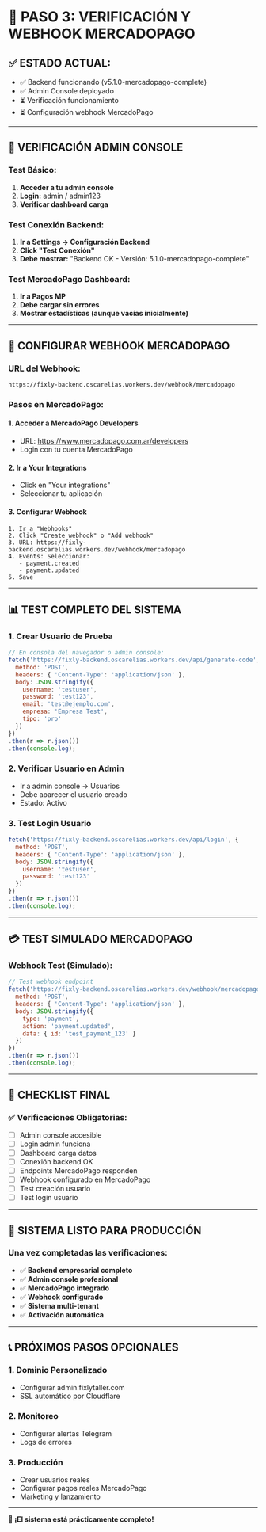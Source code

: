 # 🎯 PASO 3: VERIFICACIÓN Y WEBHOOK MERCADOPAGO

## ✅ **ESTADO ACTUAL:**
- ✅ Backend funcionando (v5.1.0-mercadopago-complete)
- ✅ Admin Console deployado
- ⏳ Verificación funcionamiento
- ⏳ Configuración webhook MercadoPago

---

## 🧪 **VERIFICACIÓN ADMIN CONSOLE**

### **Test Básico:**
1. **Acceder a tu admin console**
2. **Login:** admin / admin123
3. **Verificar dashboard carga**

### **Test Conexión Backend:**
1. **Ir a Settings → Configuración Backend**
2. **Click "Test Conexión"**
3. **Debe mostrar:** "Backend OK - Versión: 5.1.0-mercadopago-complete"

### **Test MercadoPago Dashboard:**
1. **Ir a Pagos MP**
2. **Debe cargar sin errores**
3. **Mostrar estadísticas (aunque vacías inicialmente)**

---

## 🔄 **CONFIGURAR WEBHOOK MERCADOPAGO**

### **URL del Webhook:**
```
https://fixly-backend.oscarelias.workers.dev/webhook/mercadopago
```

### **Pasos en MercadoPago:**

#### **1. Acceder a MercadoPago Developers**
- URL: https://www.mercadopago.com.ar/developers
- Login con tu cuenta MercadoPago

#### **2. Ir a Your Integrations**
- Click en "Your integrations"
- Seleccionar tu aplicación

#### **3. Configurar Webhook**
```
1. Ir a "Webhooks"
2. Click "Create webhook" o "Add webhook"
3. URL: https://fixly-backend.oscarelias.workers.dev/webhook/mercadopago
4. Events: Seleccionar:
   - payment.created
   - payment.updated
5. Save
```

---

## 📊 **TEST COMPLETO DEL SISTEMA**

### **1. Crear Usuario de Prueba**
```javascript
// En consola del navegador o admin console:
fetch('https://fixly-backend.oscarelias.workers.dev/api/generate-code', {
  method: 'POST',
  headers: { 'Content-Type': 'application/json' },
  body: JSON.stringify({
    username: 'testuser',
    password: 'test123',
    email: 'test@ejemplo.com',
    empresa: 'Empresa Test',
    tipo: 'pro'
  })
})
.then(r => r.json())
.then(console.log);
```

### **2. Verificar Usuario en Admin**
- Ir a admin console → Usuarios
- Debe aparecer el usuario creado
- Estado: Activo

### **3. Test Login Usuario**
```javascript
fetch('https://fixly-backend.oscarelias.workers.dev/api/login', {
  method: 'POST',
  headers: { 'Content-Type': 'application/json' },
  body: JSON.stringify({
    username: 'testuser',
    password: 'test123'
  })
})
.then(r => r.json())
.then(console.log);
```

---

## 💳 **TEST SIMULADO MERCADOPAGO**

### **Webhook Test (Simulado):**
```javascript
// Test webhook endpoint
fetch('https://fixly-backend.oscarelias.workers.dev/webhook/mercadopago', {
  method: 'POST',
  headers: { 'Content-Type': 'application/json' },
  body: JSON.stringify({
    type: 'payment',
    action: 'payment.updated',
    data: { id: 'test_payment_123' }
  })
})
.then(r => r.json())
.then(console.log);
```

---

## 🎯 **CHECKLIST FINAL**

### **✅ Verificaciones Obligatorias:**
- [ ] Admin console accesible
- [ ] Login admin funciona
- [ ] Dashboard carga datos
- [ ] Conexión backend OK
- [ ] Endpoints MercadoPago responden
- [ ] Webhook configurado en MercadoPago
- [ ] Test creación usuario
- [ ] Test login usuario

---

## 🚀 **SISTEMA LISTO PARA PRODUCCIÓN**

### **Una vez completadas las verificaciones:**
- ✅ **Backend empresarial completo**
- ✅ **Admin console profesional**
- ✅ **MercadoPago integrado**
- ✅ **Webhook configurado**
- ✅ **Sistema multi-tenant**
- ✅ **Activación automática**

---

## 📞 **PRÓXIMOS PASOS OPCIONALES**

### **1. Dominio Personalizado**
- Configurar admin.fixlytaller.com
- SSL automático por Cloudflare

### **2. Monitoreo**
- Configurar alertas Telegram
- Logs de errores

### **3. Producción**
- Crear usuarios reales
- Configurar pagos reales MercadoPago
- Marketing y lanzamiento

---

**🎊 ¡El sistema está prácticamente completo!**